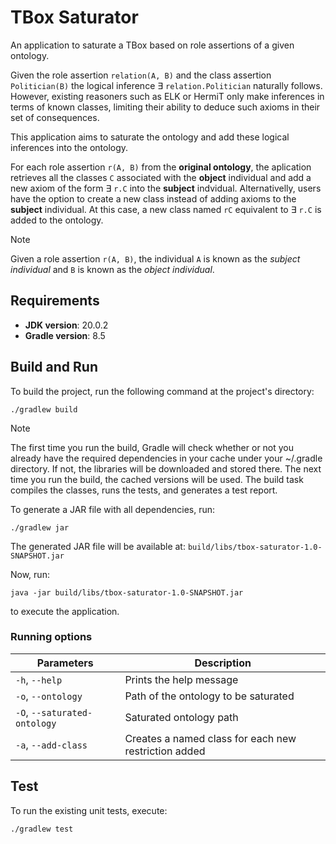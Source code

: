 # TBox Saturator
An application to saturate a TBox based on role assertions of a given ontology.

Given the role assertion `relation(A, B)` and the class assertion `Politician(B)` the logical inference $\exists$ `relation.Politician` naturally follows. However, existing reasoners such as ELK or HermiT only make inferences in terms of known classes, limiting their ability to deduce such axioms in their set of consequences.

This application aims to saturate the ontology and add these logical inferences into the ontology.

For each role assertion `r(A, B)` from the **original ontology**, the aplication retrieves all the classes `C` associated with the **object** individual and add a new axiom of the form $\exists$ `r.C` into the **subject** indvidual. Alternativelly, users have the option to create a new class instead of adding axioms to the **subject** individual. At this case, a new class named `rC` equivalent to $\exists$ `r.C` is added to the ontology.

> [!NOTE]
> Given a role assertion `r(A, B)`, the individual `A` is known as the *subject individual* and `B` is known as the *object individual*.

## Requirements

- **JDK version**: 20.0.2
- **Gradle version**: 8.5

## Build and Run

To build the project, run the following command at the project's directory:

```Batchfile
./gradlew build
```

> [!NOTE]
> The first time you run the build, Gradle will check whether or not you already have the required dependencies in your cache under your ~/.gradle directory. If not, the libraries will be downloaded and stored there. The next time you run the build, the cached versions will be used. The build task compiles the classes, runs the tests, and generates a test report.

To generate a JAR file with all dependencies, run: 

```Batchfile
./gradlew jar
```

The generated JAR file will be available at: `build/libs/tbox-saturator-1.0-SNAPSHOT.jar`

Now, run:

```Batchfile
java -jar build/libs/tbox-saturator-1.0-SNAPSHOT.jar
```
to execute the application.

### Running options

|Parameters                   | Description                                          |
|-----------------------------|------------------------------------------------------|
|`-h`, `--help`               | Prints the help message                              |
|`-o`, `--ontology`           | Path of the ontology to be saturated                 |
|`-O`, `--saturated-ontology` | Saturated ontology path                              |
|`-a`, `--add-class`          | Creates a named class for each new restriction added |

## Test

To run the existing unit tests, execute:

```Batchfile
./gradlew test
```